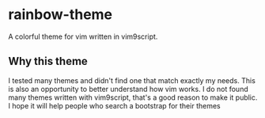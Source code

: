 # rainbow-theme
A colorful theme for vim written in vim9script.

## Why this theme
I tested many themes and didn't find one that match exactly my needs.
This is also an opportunity to better understand how vim works.
I do not found many themes written with vim9script, that's a good reason to make it public. 
I hope it will help people who search a bootstrap for their themes

